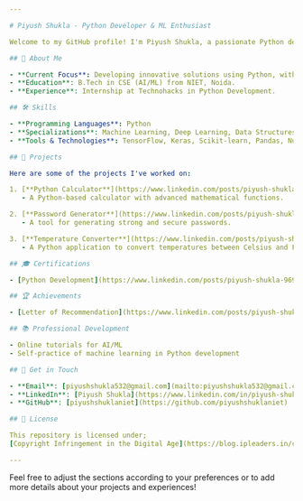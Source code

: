 ```yaml
---

# Piyush Shukla - Python Developer & ML Enthusiast

Welcome to my GitHub profile! I'm Piyush Shukla, a passionate Python developer with a focus on machine learning, deep learning, and data structures and algorithms. I’m currently pursuing a B.Tech in Computer Science with a specialization in AI/ML at NIET.

## 🔭 About Me

- **Current Focus**: Developing innovative solutions using Python, with a particular interest in machine learning and deep learning.
- **Education**: B.Tech in CSE (AI/ML) from NIET, Noida.
- **Experience**: Internship at Technohacks in Python Development.

## 🛠️ Skills

- **Programming Languages**: Python
- **Specializations**: Machine Learning, Deep Learning, Data Structures and Algorithms
- **Tools & Technologies**: TensorFlow, Keras, Scikit-learn, Pandas, NumPy

## 🚀 Projects

Here are some of the projects I've worked on:

1. [**Python Calculator**](https://www.linkedin.com/posts/piyush-shukla-9692322b7_task1-python-pythonabrcalculator-activity-7214509875198894081-zJqV?utm_source=share&utm_medium=member_desktop)
   - A Python-based calculator with advanced mathematical functions.

2. [**Password Generator**](https://www.linkedin.com/posts/piyush-shukla-9692322b7_task2-python-passwordabrgenerator-activity-7217477085026480128-6FV9?utm_source=share&utm_medium=member_desktop)
   - A tool for generating strong and secure passwords.

3. [**Temperature Converter**](https://www.linkedin.com/posts/piyush-shukla-9692322b7_task3-python-temperatureconverter-activity-7217478543276969984-KJDH?utm_source=share&utm_medium=member_desktop)
   - A Python application to convert temperatures between Celsius and Fahrenheit.

## 🎓 Certifications

- [Python Development](https://www.linkedin.com/posts/piyush-shukla-9692322b7_internship-certificate-activity-7218971929947324417-RMQ4?utm_source=share&utm_medium=member_desktop)

## 🏆 Achievements

- [Letter of Recommendation](https://www.linkedin.com/posts/piyush-shukla-9692322b7_letter-of-recommendation-activity-7220013606694748162-Mhir?utm_source=share&utm_medium=member_desktop)

## 📚 Professional Development

- Online tutorials for AI/ML
- Self-practice of machine learning in Python development

## 💬 Get in Touch

- **Email**: [piyushshukla532@gmail.com](mailto:piyushshukla532@gmail.com)
- **LinkedIn**: [Piyush Shukla](https://www.linkedin.com/in/piyush-shukla-9692322b7?utm_source=share&utm_campaign=share_via&utm_content=profile&utm_medium=android_app)
- **GitHub**: [piyushshuklaniet](https://github.com/piyushshuklaniet)

## 📜 License

This repository is licensed under;
[Copyright Infringement in the Digital Age](https://blog.ipleaders.in/copyright-infringement-in-the-digital-age/#:~:text=Information%20Technology%20Act%2C%202000&text=This%20provision%20has%20been%20used,or%20possess%20pirated%20digital%20content.).

---
```


Feel free to adjust the sections according to your preferences or to add more details about your projects and experiences!
<!---
piyushshuklaniet/piyushshuklaniet is a ✨ special ✨ repository because its `README.md` (this file) appears on your GitHub profile.
You can click the Preview link to take a look at your changes.
--->
